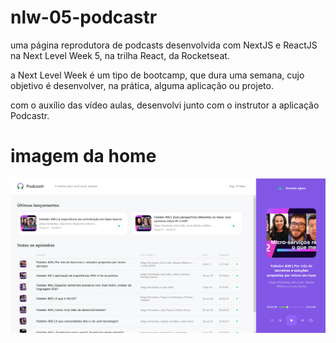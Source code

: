 # nlw-05-podcastr

uma página reprodutora de podcasts desenvolvida com NextJS e ReactJS na Next Level Week 5, na trilha React, da Rocketseat.

a Next Level Week é um tipo de bootcamp, que dura uma semana, cujo objetivo é desenvolver, na prática, alguma aplicação ou projeto.

com o auxílio das vídeo aulas, desenvolvi junto com o instrutor a aplicação Podcastr.

# imagem da home

![podcastr](0.png)

